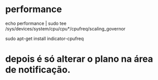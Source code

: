 # performance

echo performance | sudo tee /sys/devices/system/cpu/cpu*/cpufreq/scaling_governor

sudo apt-get install indicator-cpufreq

# depois é só alterar o plano na área de notificação.
